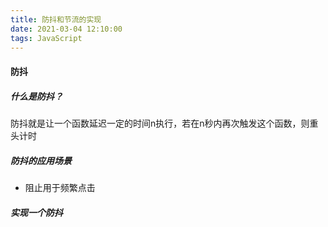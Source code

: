```yaml
---
title: 防抖和节流的实现
date: 2021-03-04 12:10:00
tags: JavaScript
---
```

#### 防抖

##### 什么是防抖？
防抖就是让一个函数延迟一定的时间n执行，若在n秒内再次触发这个函数，则重头计时

##### 防抖的应用场景
* 阻止用于频繁点击
  
##### 实现一个防抖

